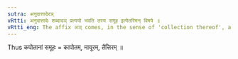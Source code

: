 ```yaml
---
sutra: अनुदात्तादेरञ्
vRtti: अनुदात्तादेः शब्दादञ् प्रत्ययो भवति तस्य समूह इत्येतस्मिन् विषये ॥
vRtti_eng: The affix अञ् comes, in the sense of 'collection thereof', after the words having _anudatta_ on the first syllable.
---
```

Thus कपोतानां समूहः = कापोतम्, मायूरम्, तैत्तिरम् ॥
